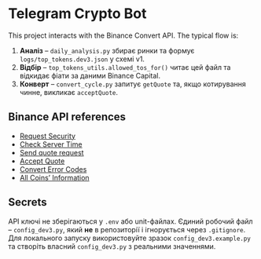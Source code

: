 # Telegram Crypto Bot

This project interacts with the Binance Convert API. The typical flow is:

1. **Аналіз** – `daily_analysis.py` збирає ринки та формує `logs/top_tokens.dev3.json` у схемі v1.
2. **Відбір** – `top_tokens_utils.allowed_tos_for()` читає цей файл та відкидає фіати за даними Binance Capital.
3. **Конверт** – `convert_cycle.py` запитує `getQuote` та, якщо котирування чинне, викликає `acceptQuote`.

## Binance API references
- [Request Security](https://developers.binance.com/docs/binance-spot-api-docs/rest-api/request-security)
- [Check Server Time](https://developers.binance.com/docs/binance-spot-api-docs/rest-api/general-endpoints)
- [Send quote request](https://developers.binance.com/docs/convert/trade)
- [Accept Quote](https://developers.binance.com/docs/convert/trade/Accept-Quote)
- [Convert Error Codes](https://developers.binance.com/docs/convert/error-code)
- [All Coins’ Information](https://developers.binance.com/docs/wallet/capital)

## Secrets
API ключі не зберігаються у `.env` або unit-файлах. Єдиний робочий файл – `config_dev3.py`, який **не** в репозиторії і ігнорується через `.gitignore`. Для локального запуску використовуйте зразок `config_dev3.example.py` та створіть власний `config_dev3.py` з реальними значеннями.
